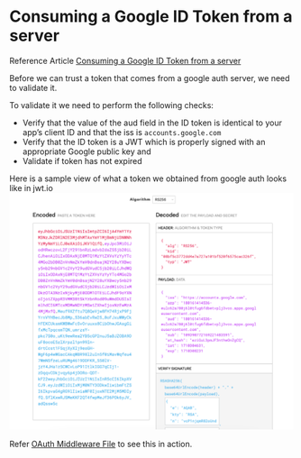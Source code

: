 # Consuming a Google ID Token from a server

Reference Article [Consuming a Google ID Token from a server](https://ncona.com/2015/02/consuming-a-google-id-token-from-a-server/)

Before we can trust a token that comes from a google auth server, we need to validate it. 

To validate it we need to perform the following checks:
- Verify that the value of the aud field in the ID token is identical to your app’s client ID and that the iss is `accounts.google.com`
- Verify that the ID token is a JWT which is properly signed with an appropriate Google public key and 
- Validate if token has not expired

Here is a sample view of what a token we obtained from google auth looks like in jwt.io ![Sample ID Token](Images/ID_TOKEN_JWT.png)

Refer [OAuth Middleware File](../src/middlewares/oauth.middleware.ts) to see this in action.
